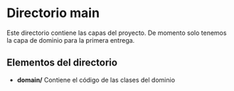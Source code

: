 # Directorio main

Este directorio contiene las capas del proyecto. De momento solo
tenemos la capa de dominio para la primera entrega.

## Elementos del directorio

- **domain/**
Contiene el código de las clases del dominio